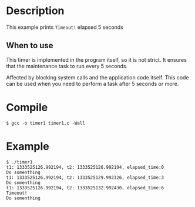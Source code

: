# Description

This example prints ``Timeout!`` elapsed 5 seconds

## When to use

This timer is implemented in the program itself, so it is not strict. It
ensures that the maintenance task to run every 5 seconds.

Affected by blocking system calls and the application code itself. This
code can be used when you need to perform a task after 5 seconds or more.

# Compile

    $ gcc -o timer1 timer1.c -Wall

# Example

    $ ./timer1
    t1: 1333525126.992194, t2: 1333525126.992194, elapsed_time:0
    Do somenthing
    t1: 1333525126.992194, t2: 1333525129.992326, elapsed_time:3
    Do somenthing
    t1: 1333525126.992194, t2: 1333525132.992430, elapsed_time:6
    Timeout!
    Do somenthing
